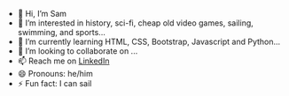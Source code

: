 - 👋 Hi, I’m Sam
- 👀 I’m interested in history, sci-fi, cheap old video games, sailing, swimming, and sports...
- 🌱 I’m currently learning HTML, CSS, Bootstrap, Javascript and Python... 
- 💞️ I’m looking to collaborate on ...
- 📫 Reach me on [LinkedIn](www.linkedin.com/in/sam-williams-developer)
- 😄 Pronouns: he/him
- ⚡ Fun fact: I can sail

<!---
Sjwilhelms/Sjwilhelms is a ✨ special ✨ repository because its `README.md` (this file) appears on your GitHub profile.
You can click the Preview link to take a look at your changes.
--->
